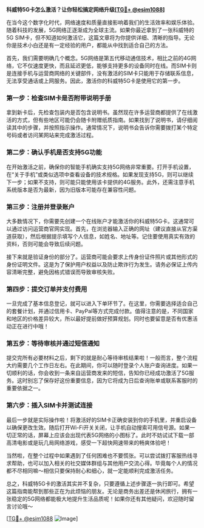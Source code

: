 **科威特5G卡怎么激活？让你轻松搞定网络升级[[TG💪+ @esim1088](https://t.me/s/esim1088)]**

在当今这个数字化时代，网络速度和质量直接影响着我们的生活效率和娱乐体验。随着科技的发展，5G网络正逐渐成为全球主流。如果你最近拿到了一张科威特的5G SIM卡，但不知道如何激活它，这篇文章将为你提供详细、清晰的指导。无论你是技术小白还是有一定经验的用户，都能从中找到适合自己的方法。

首先，我们需要明确几个概念。5G网络是第五代移动通信技术，相比之前的4G网络，它不仅速度更快，而且延迟更低，能够支持更多的设备同时在线。而SIM卡则是连接手机与运营商网络的关键部件，没有激活的SIM卡只能用于存储联系信息，无法享受通话或上网服务。因此，激活你的科威特5G卡是使用它的第一步。

### 第一步：检查SIM卡是否附带说明手册

拿到新卡后，先检查包装内是否包含说明书。虽然现在许多运营商都提供了在线激活的方式，但有些地区可能仍会随卡附赠纸质指南。如果找到了说明书，请仔细阅读其中的步骤，并按照指示操作。通常情况下，说明书会告诉你需要拨打某个特定号码或者访问某网站来完成激活过程。

### 第二步：确认手机是否支持5G功能

在开始激活之前，确保你的智能手机确实支持5G网络非常重要。打开手机设置，在“关于手机”或类似选项中查看设备的技术规格。如果发现支持5G，则可以继续下一步；如果不支持，则可能只能使用该卡提供的4G服务。此外，还需注意手机系统版本是否为最新，因为旧版本可能存在兼容性问题。

### 第三步：注册并登录账户

大多数情况下，你需要先创建一个在线账户才能激活你的科威特5G卡。这通常可以通过访问运营商官网实现。首先，在浏览器输入正确的网址（建议直接从官方渠道获取），然后根据提示填写个人信息，如姓名、地址等。记住要使用真实有效的资料，否则可能会导致后续问题。

接下来就是验证身份的部分了。运营商可能会要求上传身份证件照片或其他形式的身份证明文件。这是为了保护用户权益以及防止欺诈行为发生。请务必保证上传内容清晰完整，避免因格式错误而导致审核失败。

### 第四步：提交订单并支付费用

一旦完成了基本信息登记，就可以进入下单环节了。在这里，你需要选择适合自己的套餐计划，并通过信用卡、PayPal等方式完成付款。值得注意的是，不同国家和地区的价格差异较大，所以最好提前做好预算规划。同时也要留意是否有优惠活动正在进行中哦！

### 第五步：等待审核并通过短信通知

提交完所有必要材料之后，剩下的就是耐心等待审核结果啦！一般而言，整个流程大约需要几个工作日左右。在此期间，你可以随时登录个人账户查询进度。如果一切顺利的话，你会收到一条来自运营商发来的短信，告知你已经成功激活了5G服务。这时别忘了保存好这份重要信息，因为它将成为日后查询账单或联系客服时的重要依据之一。

### 第六步：插入SIM卡并测试连接

最后一步就是实际操作啦！将激活好的SIM卡正确安装到你的手机里，并重启设备以确保更改生效。随后打开Wi-Fi开关关闭，让手机自动搜索可用信号源。如果一切正常的话，屏幕上应该会出现代表5G网络的小图标了。此时不妨试试下载一部高清电影或是玩几局网络游戏，感受一下超快网速带来的畅爽体验吧！

当然啦，在整个过程中如果遇到了任何困难也不要慌张。可以尝试拨打客服热线寻求帮助，也可以加入相关的社交媒体群组与其他用户交流心得。毕竟每个人的情况都不尽相同嘛～相信只要保持耐心和细心，就一定能顺利完成激活任务。

总之，科威特5G卡的激活其实并不复杂，只要遵循上述步骤逐一执行即可。希望这篇指南能帮到那些正在为此烦恼的朋友。无论是商务出差还是休闲旅行，拥有一张稳定的5G网络都能极大地提升生活品质呢！如果你还有其他疑问，欢迎随时留言讨论哦～

[[TG💪+ @esim1088](https://t.me/s/esim1088) ![Image](https://i.postimg.cc/4NQfJmqS/Snipaste-2025-05-13-00-14-12.png)]